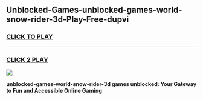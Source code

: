 
## Unblocked-Games-unblocked-games-world-snow-rider-3d-Play-Free-dupvi
<h3>
<a href="https://premium76.site?title=unblocked-games-world-snow-rider-3d&ref=23A">CLICK TO PLAY</a></h3>
<hr>

<h3>
<a href="https://premium76.site?title=unblocked-games-world-snow-rider-3d&ref=23A">CLICK 2 PLAY</a>
  
</h3>

<a href="https://premium76.site?title=unblocked-games-world-snow-rider-3d&ref=23A"><img src="https://clearcache.store/games.png"></a>


**unblocked-games-world-snow-rider-3d games unblocked: Your Gateway to Fun and Accessible Online Gaming**
